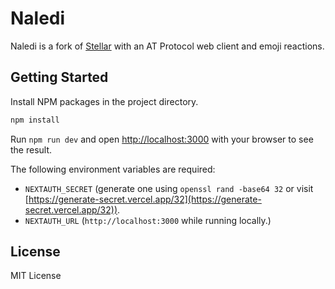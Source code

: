 # Naledi

Naledi is a fork of [Stellar](https://github.com/marukun712/stellar) with an AT Protocol web client and emoji reactions.

## Getting Started

Install NPM packages in the project directory.

```bash
npm install
```

Run `npm run dev` and open [http://localhost:3000](http://localhost:3000) with your browser to see the result.

The following environment variables are required:

- `NEXTAUTH_SECRET` (generate one using `openssl rand -base64 32` or visit [https://generate-secret.vercel.app/32](https://generate-secret.vercel.app/32)).
- `NEXTAUTH_URL` (`http://localhost:3000` while running locally.)

## License

MIT License
